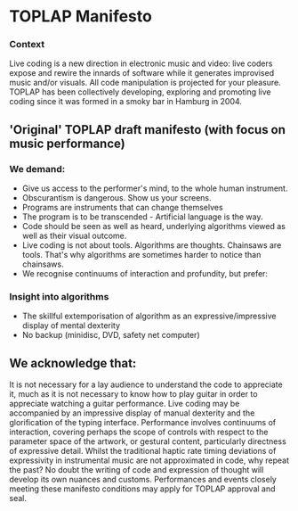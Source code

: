 # TOPLAP Manifesto
### Context
Live coding is a new direction in electronic music and video: live coders expose and rewire the innards of software while it generates improvised music and/or visuals. All code manipulation is projected for your pleasure. TOPLAP has been collectively developing, exploring and promoting live coding since it was formed in a smoky bar in Hamburg in 2004.

## 'Original' TOPLAP draft manifesto (with focus on music performance)

### We demand:

* Give us access to the performer's mind, to the whole human instrument.
* Obscurantism is dangerous. Show us your screens.
* Programs are instruments that can change themselves
* The program is to be transcended - Artificial language is the way.
* Code should be seen as well as heard, underlying algorithms viewed as well as their visual outcome.
* Live coding is not about tools. Algorithms are thoughts. Chainsaws are tools. That's why algorithms are sometimes harder to notice than chainsaws.
* We recognise continuums of interaction and profundity, but prefer:

### Insight into algorithms
* The skillful extemporisation of algorithm as an expressive/impressive display of mental dexterity
* No backup (minidisc, DVD, safety net computer)

## We acknowledge that:
It is not necessary for a lay audience to understand the code to appreciate it, much as it is not necessary to know how to play guitar in order to appreciate watching a guitar performance.
Live coding may be accompanied by an impressive display of manual dexterity and the glorification of the typing interface.
Performance involves continuums of interaction, covering perhaps the scope of controls with respect to the parameter space of the artwork, or gestural content, particularly directness of expressive detail. Whilst the traditional haptic rate timing deviations of expressivity in instrumental music are not approximated in code, why repeat the past? No doubt the writing of code and expression of thought will develop its own nuances and customs.
Performances and events closely meeting these manifesto conditions may apply for TOPLAP approval and seal.
